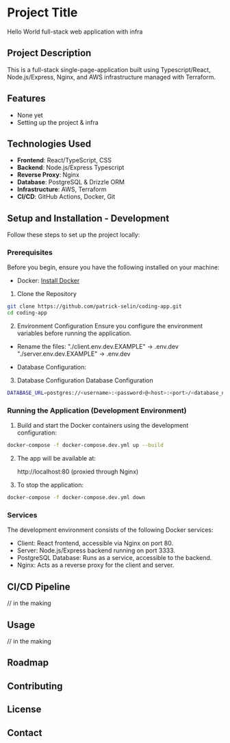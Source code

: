 # Project Title

Hello World full-stack web application with infra

## Project Description

This is a full-stack single-page-application built using Typescript/React, Node.js/Express, Nginx, and AWS infrastructure managed with Terraform.

## Features

- None yet
- Setting up the project & infra
  

## Technologies Used

- **Frontend**: React/TypeScript, CSS
- **Backend**: Node.js/Express Typescript
- **Reverse Proxy**: Nginx
- **Database**: PostgreSQL & Drizzle ORM
- **Infrastructure**: AWS, Terraform
- **CI/CD**: GitHub Actions, Docker, Git

## Setup and Installation - Development

Follow these steps to set up the project locally:

### Prerequisites

Before you begin, ensure you have the following installed on your machine:

- Docker: [Install Docker](https://docs.docker.com/get-docker/)

1. Clone the Repository
```bash
git clone https://github.com/patrick-selin/coding-app.git
cd coding-app
```

2. Environment Configuration
Ensure you configure the environment variables before running the application.

- Rename the files: 
    "./client.env.dev.EXAMPLE" -> .env.dev
    "./server.env.dev.EXAMPLE" -> .env.dev

- Database Configuration:

3. Database Configuration
 Database Configuration
```bash
DATABASE_URL=postgres://<username>:<password>@<host>:<port>/<database_name>
```

### Running the Application (Development Environment)

1. Build and start the Docker containers using the development configuration:

```bash
docker-compose -f docker-compose.dev.yml up --build
```

2. The app will be available at:

   http://localhost:80 (proxied through Nginx)

3. To stop the application:

```bash
docker-compose -f docker-compose.dev.yml down
```

### Services

The development environment consists of the following Docker services:

- Client: React frontend, accessible via Nginx on port 80.
- Server: Node.js/Express backend running on port 3333.
- PostgreSQL Database: Runs as a service, accessible to the backend.
- Nginx: Acts as a reverse proxy for the client and server.


##    
## CI/CD Pipeline

// in the making

## Usage

// in the making

## Roadmap
## Contributing
## License
## Contact
